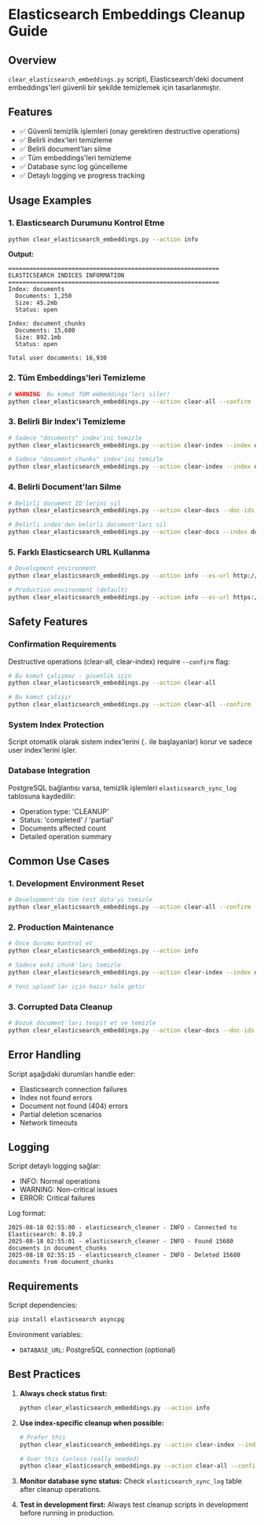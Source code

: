 # Elasticsearch Embeddings Cleanup Guide

## Overview
`clear_elasticsearch_embeddings.py` scripti, Elasticsearch'deki document embeddings'leri güvenli bir şekilde temizlemek için tasarlanmıştır.

## Features
- ✅ Güvenli temizlik işlemleri (onay gerektiren destructive operations)
- ✅ Belirli index'leri temizleme
- ✅ Belirli document'ları silme
- ✅ Tüm embeddings'leri temizleme
- ✅ Database sync log güncelleme
- ✅ Detaylı logging ve progress tracking

## Usage Examples

### 1. Elasticsearch Durumunu Kontrol Etme
```bash
python clear_elasticsearch_embeddings.py --action info
```

**Output:**
```
============================================================
ELASTICSEARCH INDICES INFORMATION
============================================================
Index: documents
  Documents: 1,250
  Size: 45.2mb
  Status: open

Index: document_chunks
  Documents: 15,680
  Size: 892.1mb
  Status: open

Total user documents: 16,930
```

### 2. Tüm Embeddings'leri Temizleme
```bash
# WARNING: Bu komut TÜM embeddings'leri siler!
python clear_elasticsearch_embeddings.py --action clear-all --confirm
```

### 3. Belirli Bir Index'i Temizleme
```bash
# Sadece "documents" index'ini temizle
python clear_elasticsearch_embeddings.py --action clear-index --index documents --confirm

# Sadece "document_chunks" index'ini temizle  
python clear_elasticsearch_embeddings.py --action clear-index --index document_chunks --confirm
```

### 4. Belirli Document'ları Silme
```bash
# Belirli document ID'lerini sil
python clear_elasticsearch_embeddings.py --action clear-docs --doc-ids doc1 doc2 doc3 --confirm

# Belirli index'den belirli document'ları sil
python clear_elasticsearch_embeddings.py --action clear-docs --index documents --doc-ids abc123 def456 --confirm
```

### 5. Farklı Elasticsearch URL Kullanma
```bash
# Development environment
python clear_elasticsearch_embeddings.py --action info --es-url http://localhost:9200

# Production environment (default)
python clear_elasticsearch_embeddings.py --action info --es-url https://elastic.mevzuatgpt.org
```

## Safety Features

### Confirmation Requirements
Destructive operations (clear-all, clear-index) require `--confirm` flag:
```bash
# Bu komut çalışmaz - güvenlik için
python clear_elasticsearch_embeddings.py --action clear-all

# Bu komut çalışır
python clear_elasticsearch_embeddings.py --action clear-all --confirm
```

### System Index Protection
Script otomatik olarak sistem index'lerini (`.` ile başlayanlar) korur ve sadece user index'lerini işler.

### Database Integration
PostgreSQL bağlantısı varsa, temizlik işlemleri `elasticsearch_sync_log` tablosuna kaydedilir:
- Operation type: 'CLEANUP'
- Status: 'completed' / 'partial'
- Documents affected count
- Detailed operation summary

## Common Use Cases

### 1. Development Environment Reset
```bash
# Development'da tüm test data'yı temizle
python clear_elasticsearch_embeddings.py --action clear-all --confirm --es-url http://localhost:9200
```

### 2. Production Maintenance
```bash
# Önce durumu kontrol et
python clear_elasticsearch_embeddings.py --action info

# Sadece eski chunk'ları temizle
python clear_elasticsearch_embeddings.py --action clear-index --index document_chunks --confirm

# Yeni upload'lar için hazır hale getir
```

### 3. Corrupted Data Cleanup
```bash
# Bozuk document'ları tespit et ve temizle
python clear_elasticsearch_embeddings.py --action clear-docs --doc-ids corrupted1 corrupted2 --confirm
```

## Error Handling

Script aşağıdaki durumları handle eder:
- Elasticsearch connection failures
- Index not found errors
- Document not found (404) errors
- Partial deletion scenarios
- Network timeouts

## Logging

Script detaylı logging sağlar:
- INFO: Normal operations
- WARNING: Non-critical issues  
- ERROR: Critical failures

Log format:
```
2025-08-18 02:55:00 - elasticsearch_cleaner - INFO - Connected to Elasticsearch: 8.19.2
2025-08-18 02:55:01 - elasticsearch_cleaner - INFO - Found 15680 documents in document_chunks  
2025-08-18 02:55:15 - elasticsearch_cleaner - INFO - Deleted 15680 documents from document_chunks
```

## Requirements

Script dependencies:
```bash
pip install elasticsearch asyncpg
```

Environment variables:
- `DATABASE_URL`: PostgreSQL connection (optional)

## Best Practices

1. **Always check status first:**
   ```bash
   python clear_elasticsearch_embeddings.py --action info
   ```

2. **Use index-specific cleanup when possible:**
   ```bash
   # Prefer this
   python clear_elasticsearch_embeddings.py --action clear-index --index documents --confirm
   
   # Over this (unless really needed)
   python clear_elasticsearch_embeddings.py --action clear-all --confirm
   ```

3. **Monitor database sync status:**
   Check `elasticsearch_sync_log` table after cleanup operations.

4. **Test in development first:**
   Always test cleanup scripts in development before running in production.
